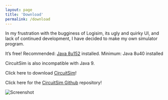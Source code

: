 ```yaml
---
layout: page
title: 'Download'
permalink: /download
---
```


In my frustration with the bugginess of Logisim, its ugly and quirky UI, 
and lack of continued development, I have decided to make my own simulator program.

It’s free! Recommended: [Java 8u152] installed. Minimum: Java 8u40 installed

CircuitSim is also incompatible with Java 9.

Click here to download [CircuitSim]!

Click here for the [CircuitSim Github] repository!

![Screenshot](http://i.imgur.com/Oon39Np.png)

[Java 8u152]: http://java.sun.com/
[CircuitSim]: https://www.roiatalla.com/public/CircuitSim/
[CircuitSim Github]: https://www.github.com/ra4king/CircuitSim
